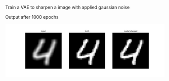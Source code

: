 Train a VAE to sharpen a image with applied gaussian noise

Output after 1000 epochs

![example](./sharpen.png)

